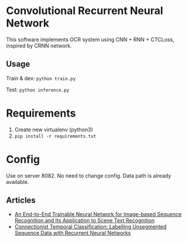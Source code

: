 Convolutional Recurrent Neural Network
======================================

This software implements OCR system using CNN + RNN + CTCLoss, inspired by CRNN network.

Usage
-----
Train & dev: `python train.py`

Test: `python inference.py`

# Requirements 
1. Create new virtualenv (python3) 
2. `pip install -r requirements.txt`   

# Config 
Use on server 8082. No need to change config. Data path is already available. 



Articles
--------

* [An End-to-End Trainable Neural Network for Image-based Sequence Recognition and Its Application to Scene Text Recognition](https://arxiv.org/abs/1507.05717)
* [Connectionist Temporal Classification: Labelling Unsegmented Sequence Data with Recurrent Neural Networks](https://dl.acm.org/citation.cfm?id=1143891)
